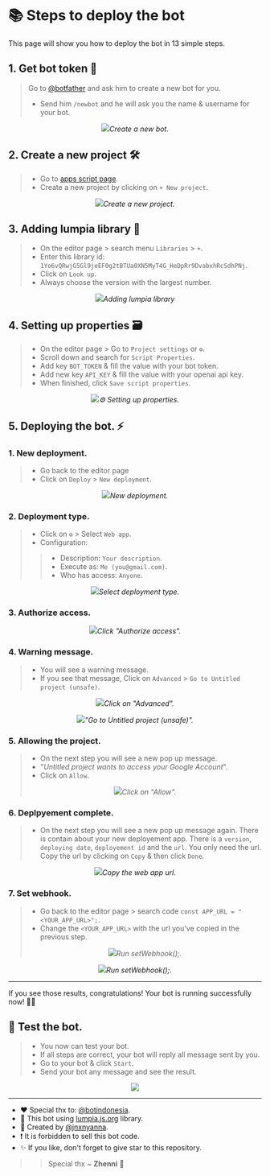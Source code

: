 # 📚 Steps to deploy the bot
This page will show you how to deploy the bot in 13 simple steps.

## 1. Get bot token 💬
> Go to [@botfather](https://t.me/botfather) and ask him to create a new bot for you.
> * Send him `/newbot` and he will ask you the name & username for your bot.
<p align="center"><img src="/assets/new-bot.jpg"><i>Create a new bot.</i></p>


## 2. Create a new project 🛠️
> * Go to [apps script page](https://script.google.com).
> * Create a new project by clicking on `+ New project`.
<p align="center"><img src="/assets/start-1.png"><i>Create a new project.</i></p>


## 3. Adding lumpia library 📄
> * On the editor page > search menu `Libraries` > `+`.
> * Enter this library id: `1Yo6vQRwjG5Gl9jeEF0g2tBTUa0XN5MyT4G_HeDpRr9DvabxhRcSdhPNj`.
> * Click on `Look up`.
> * Always choose the version with the largest number.
<p align="center"><img src="/assets/start-2.png"><i>Adding lumpia library</i></p>

## 4. Setting up properties 🗃️
> * On the editor page > Go to `Project settings` or `⚙️`.
> * Scroll down and search for `Script Properties`.
> * Add key `BOT_TOKEN` & fill the value with your bot token.
> * Add new key `API_KEY` & fill the value with your openai api key.
> * When finished, click `Save script properties`.
<p align="center"><img src="/assets/start-4.png"><i>⚙️ Setting up properties.</i></p>

## 5. Deploying the bot. ⚡
### 1. New deployment.
> * Go back to the editor page
> * Click on `Deploy` > `New deployment`.
<p align="center"><img src="/assets/start-5.png"><i>New deployment.</i></p>

### 2. Deployment type.
> * Click on `⚙️` > Select `Web app`.
> * Configuration:
>> * Description: `Your description`.
>> * Execute as: `Me (you@gmail.com)`.
>> * Who has access: `Anyone`.
<p align="center"><img src="/assets/start-6.jpg"><i>Select deployment type.</i></p>

### 3. Authorize access.
<p align="center"><img src="/assets/start-7.png"><i>Click "Authorize access".</i></p>

### 4. Warning message.
> * You will see a warning message.
> * If you see that message, Click on `Advanced` > `Go to Untitled project (unsafe)`.
<p align="center"><img src="/assets/start-8.jpg"><i>Click on "Advanced".</i></p>
<p align="center"><img src="/assets/start-9.jpg"><i>"Go to Untitled project (unsafe)".</i></p>

### 5. Allowing the project.
> * On the next step you will see a new pop up message.
> * "*Untitled project wants to access your Google Account*".
> * Click on `Allow`.
> <p align="center"><img src="/assets/start-10.jpg"><i>Click on "Allow".</i></p>

### 6. Deplpyement complete.
> * On the next step you will see a new pop up message again.
> There is contain about your new deployement app.
> There is a `version`, `deploying date`, `deployement id` and the `url`.
> You only need the url. Copy the url by clicking on `Copy` & then click `Done`.
<p align="center"><img src="/assets/start-11.png"><i>Copy the web app url.</i></p>

### 7. Set webhook.
>   * Go back to the editor page > search code `const APP_URL = "<YOUR_APP_URL>";`.
>   * Change the `<YOUR_APP_URL>` with the url you've copied in the previous step.
>   <p align="center"><img src="/assets/start-12.png"><i>Run setWebhook();.</i></p>
>   
  

<p align="center"><img src="/assets/start-13.png"><i>Run setWebhook();.</i></p>

---

If you see those results, congratulations! Your bot is running successfully now! 🌈💕

## 💜 Test the bot.
> * You now can test your bot.
> * If all steps are correct, your bot will reply all message sent by you.
> * Go to your bot & click `Start`.
> * Send your bot any message and see the result.
<p align="center"><img src="/assets/start-14.jpg"></p>

---

- ♥️ Special thx to: [@botindonesia](https://t.me/botindonesia).
- 🔧 This bot using [lumpia.js.org](https://lumpia.js.org/) library.
- 🌈 Created by [@jnxnyanna](https://t.me/jnxnyanna).
- ❗ It is forbidden to sell this bot code.
- ✨ If you like, don't forget to give star to this repository.



>> Special thx ~ **Zhenni** 🖤











